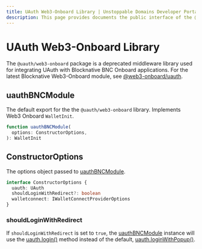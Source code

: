 ```yaml
---
title: UAuth Web3-Onboard Library | Unstoppable Domains Developer Portal
description: This page provides documents the public interface of the @uauth/web3-onboard middleware library.
---
```


# UAuth Web3-Onboard Library

The `@uauth/web3-onboard` package is a deprecated middleware library used for integrating UAuth with Blocknative BNC Onboard applications. For the latest Blocknative Web3-Onboard module, see [@web3-onboard/uauth](/login-with-unstoppable/libraries/web3-onboard-uauth.md).

## uauthBNCModule

The default export for the the `@uauth/web3-onboard` library. Implements Web3 Onboard `WalletInit`.

```typescript
function uauthBNCModule(
  options: ConstructorOptions,
): WalletInit
```

## ConstructorOptions

The options object passed to [uauthBNCModule](#uauthbncmodule).

```typescript
interface ConstructorOptions {
  uauth: UAuth
  shouldLoginWithRedirect?: boolean
  walletconnect: IWalletConnectProviderOptions
}
```

### shouldLoginWithRedirect

If `shouldLoginWithRedirect` is set to `true`, the [uauthBNCModule](#uauthbncmodule) instance will use the [uauth.login()](/login-with-unstoppable/libraries/uauth-js.md#login) method instead of the default, [uauth.loginWithPopup()](/login-with-unstoppable/libraries/uauth-js.md#loginwithpopup).